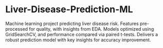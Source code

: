 # Liver-Disease-Prediction-ML
Machine learning project predicting liver disease risk. Features pre-processed for quality, with insights from EDA. Models optimized using GridSearchCV, and performance compared via paired t-tests. Delivers a robust prediction model with key insights for accuracy improvement.
